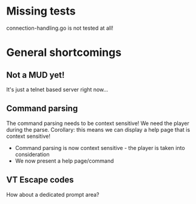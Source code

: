 # Missing tests
connection-handling.go is not tested at all!

# General shortcomings
## Not a MUD yet!
It's just a telnet based server right now...

## Command parsing
The command parsing needs to be context sensitive! We need the player during the parse. Corollary: this means we can display a help page that is context sensitive!
- Command parsing is now context sensitive - the player is taken into consideration
- We now present a help page/command

## VT Escape codes
How about a dedicated prompt area?